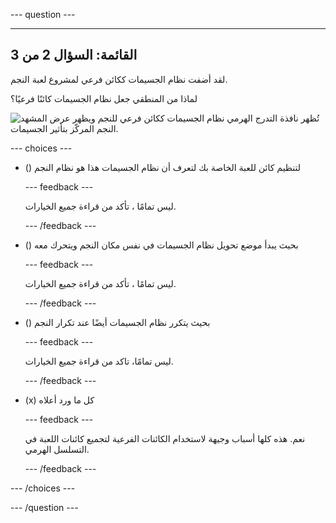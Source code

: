 
--- question ---

---
القائمة: السؤال 2 من 3
---

لقد أضفت نظام الجسيمات ككائن فرعي لمشروع لعبة النجم.

لماذا من المنطقي جعل نظام الجسيمات كائنًا فرعيًا؟

![تُظهر نافذة التدرج الهرمي نظام الجسيمات ككائن فرعي للنجم ويظهر عرض المشهد النجم المركّز بتأثير الجسيمات.](images/particle-star.png)

--- choices ---

- () لتنظيم كائن للعبة الخاصة بك لتعرف أن نظام الجسيمات هذا هو نظام النجم


  --- feedback ---

  ليس تمامًا ، تأكد من قراءة جميع الخيارات.

  --- /feedback ---

- () بحيث يبدأ موضع تحويل نظام الجسيمات في نفس مكان النجم ويتحرك معه


  --- feedback ---

  ليس تمامًا ، تأكد من قراءة جميع الخيارات.

  --- /feedback ---

- () بحيث يتكرر نظام الجسيمات أيضًا عند تكرار النجم

  --- feedback ---

  ليس تمامًا، تاكد من قراءة جميع الخيارات.

  --- /feedback ---

- (x) كل ما ورد أعلاه

  --- feedback ---

  نعم. هذه كلها أسباب وجيهة لاستخدام الكائنات الفرعية لتجميع كائنات اللعبة في التسلسل الهرمي.

  --- /feedback ---

--- /choices ---

--- /question ---
